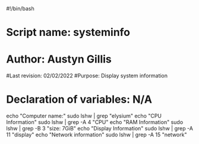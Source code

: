 #!/bin/bash
# Script name: systeminfo
# Author: Austyn Gillis
#Last revision: 02/02/2022
#Purpose: Display system information
# Declaration of variables: N/A 
echo "Computer name:"
sudo lshw | grep "elysium"
echo "CPU Information"
sudo lshw | grep -A 4 "CPU"
echo "RAM Information"
sudo lshw | grep -B 3 "size: 7GiB"
echo "Display Information"
sudo lshw | grep -A 11 "display"
echo "Network information"
sudo lshw | grep -A 15 "network"
